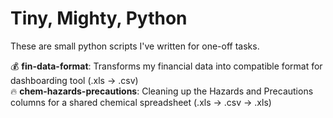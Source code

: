 # Tiny, Mighty, Python
These are small python scripts I've written for one-off tasks.

💰 **fin-data-format**: Transforms my financial data into compatible format for dashboarding tool (.xls -> .csv) <br>
🔥 **chem-hazards-precautions**: Cleaning up the Hazards and Precautions columns for a shared chemical spreadsheet (.xls -> .csv -> .xls) <br>
